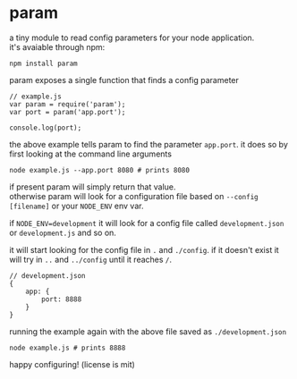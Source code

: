# param

a tiny module to read config parameters for your node application.  
it's avaiable through npm:

	npm install param

param exposes a single function that finds a config parameter

	// example.js
	var param = require('param');
	var port = param('app.port');

	console.log(port);

the above example tells param to find the parameter `app.port`.
it does so by first looking at the command line arguments

	node example.js --app.port 8080 # prints 8080

if present param will simply return that value.  
otherwise param will look for a configuration file based on `--config [filename]` or your `NODE_ENV` env var.

if `NODE_ENV=development` it will look for a config file called `development.json` or `development.js` and so on.

it will start looking for the config file in `.` and `./config`. if it doesn't exist it will try in `..` and `../config` until it reaches `/`.

	// development.json
	{
		app: {
			port: 8888
		}
	} 

running the example again with the above file saved as `./development.json`

	node example.js # prints 8888

happy configuring! (license is mit)